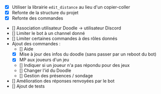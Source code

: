 * [x] Utiliser la librairie `edit_distance` au lieu d'un copier-coller
* [x] Refonte de la structure du projet
* [x] Refonte des commandes
* [] Association utilisateur Doodle -> utilisateur Discord
* [] Limiter le bot à un channel donné
* [] Limiter certaines commandes à des rôles donnés
* Ajout des commandes :
  * [] Aide
  * [x] Mise à jour des infos du doodle (sans passer par un reboot du bot)
  * [x] MP aux joueurs d'un jeu
  * [] Indiquer si un joueur n'a pas répondu pour des jeux
  * [] Changer l'id du Doodle
  * [] Gestion des présences / sondage
* [] Amélioration des réponses renvoyées par le bot
* [] Ajout de tests
